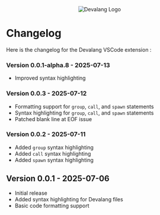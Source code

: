<div align="center">
    <img src="https://firebasestorage.googleapis.com/v0/b/devaloop-labs.firebasestorage.app/o/devalang-teal-logo.png?alt=media&token=55a9b324-01ce-4386-b16d-62d8866b15a8" alt="Devalang Logo">
</div>

# Changelog

Here is the changelog for the Devalang VSCode extension :

### Version 0.0.1-alpha.8 - 2025-07-13

- Improved syntax highlighting

### Version 0.0.3 - 2025-07-12

- Formatting support for `group`, `call`, and `spawn` statements
- Syntax highlighting for `group`, `call`, and `spawn` statements
- Patched blank line at EOF issue

### Version 0.0.2 - 2025-07-11

- Added `group` syntax highlighting
- Added `call` syntax highlighting
- Added `spawn` syntax highlighting

## Version 0.0.1 - 2025-07-06

- Initial release
- Added syntax highlighting for Devalang files
- Basic code formatting support